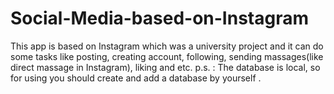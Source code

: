 # Social-Media-based-on-Instagram

This app is based on Instagram which was a university project and it can do some tasks like posting, creating account, following, sending massages(like direct massage in Instagram), liking and etc.
p.s. : The database is local, so for using you should create and add a database by yourself .
